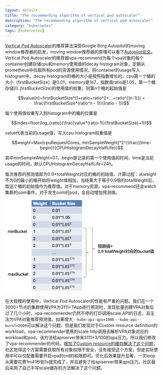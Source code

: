 ```yaml
---
layout: default
title: "The recommending algorithm of vertical pod autoscaler"
description: "The recommending algorithm of vertical pod autoscaler"
category: "kubernetes"
tags: [kubernetes]
---
```


<head>
    <script src="https://cdn.mathjax.org/mathjax/latest/MathJax.js?config=TeX-AMS-MML_HTMLorMML" type="text/javascript"></script>
    <script type="text/x-mathjax-config">
        MathJax.Hub.Config({
            tex2jax: {
            skipTags: ['script', 'noscript', 'style', 'textarea', 'pre'],
            inlineMath: [['$','$']]
            }
        });
    </script>
</head>

[Vertical Pod Autoscaler](https://github.com/kubernetes/autoscaler/tree/master/vertical-pod-autoscaler)的推荐算法深受Google Borg Autopilot的moving window推荐器的启发，moving window推荐器的原理可以看下[Autopilot论文](http://chenchun.github.io/kubernetes/2020/11/26/autopilot)。Vertical Pod Autoscaler的推荐器vpa-recommend为每个vpa对象的每个container创建存储cpu和memory使用值的decay histogram对象，定期从prometheus中拉取所有pod的资源使用情况，将container的usage写入histogram中。decay histogram的桶的大小是按照指数增长的，cpu第一个桶的大小（firstBucketSize）是0.01，memory是1e7，指数值ratio是1.05，第一个桶存储$[0..firstBucketSize)$的使用值的权重，则第n个桶的起始值是

$$value(n)=firstBucketSize*(1+ratio+ratio^2+...+ratio^{(n-1)}) = \frac{firstBucketSize*(ratio^n - 1)}{(ratio - 1)}$$

每个使用值权重写入到histogram中的桶的位置是

$$index=floor(log_{ratio}(\frac{value*(ratio-1)}{firstBucketSize}+1))$$

value代表当前的usage值，写入cpu histogram权重值是

$$weight=Max(cpuRequestCores, minSampleWeight)*2^{\frac{(time-begin)}{CPUHistogramDecayHalfLife}}$$

其中minSampleWeight=0.1，begin是记录的第一个使用值的时间，time是当前usage的时间，默认CPUHistogramDecayHalfLife=24h。

每次推荐的预测值即为0.9*totalWeight对应的桶的初始值，计算过程：从weight不为0的最小的桶开始将weight值相加，当结果大于等于0.9倍的totalWeight后，取这个桶的初始值作为推荐值。对于memory资源，vpa-recommend还会watch集群的oom事件，对于发生oom的pod，会自动增加预测值。

<img src="/images/vpa-recommender/histogram.png" alt="histogram存储权重和计算预测值" width="500">

在大规模的使用中，Vertical Pod Autoscaler的性能有严重的问题。我们在一个3000+节点的集群使用VPA为3111+TApp进行预测时，发现批量创建VPA对象后过了几个小时，vpa-recommender仍然不停的打印调用scale API的日志，且无法为VPA对象推荐预测值。如果增大`--kube-api-qps=1000` `--kube-api-burst=2000`可以解决这个问题，但是我们发现对于Custom resource definition的workload，vpa-recommender使用的scale http调用去解析VPA对象对应的workload和pod，该方法给apiserver带来3111*3/100的qps压力。所以我们修改了vpa-recommender的代码，[增加了Custom resource的缓存解决了这个问题](https://github.com/kubernetes/autoscaler/pull/3412)，社区觉得这个方案需要获取所有对象权限不安全，没有接受这个方案，但是实际使用中可以仅配置需要开启vpa的crd的权限即可。优化后效果提升显著，一次loop从需要花费1m41秒到1s就完成了，并且避免了给apiserver带来qps压力。社区最后采用了自己手写scale缓存的方法解决了这个问题。
